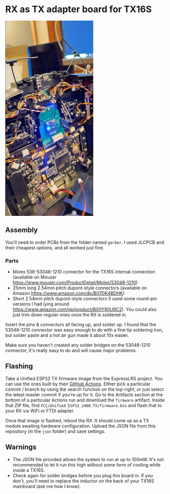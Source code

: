# RX as TX adapter board for TX16S

![Image of assembled board](img/IMG_20221220_204955_HDR.jpg)

## Assembly
You'll need to order PCBs from the folder named `gerber`. I used JLCPCB and their cheapest options, and all worked just fine.
### Parts
* Molex 538-53048-1210 connector for the TX16S internal connection (available on Mouser https://www.mouser.com/ProductDetail/Molex/53048-1210)
* 25mm long 2.54mm pitch dupont-style connectors (available on Amazon https://www.amazon.com/dp/B07DK4BDHK)
* Short 2.54mm pitch dupont-style connectors (I used some round-pin versions I had lying around https://www.amazon.com/gp/product/B00Y80U9C2). You could also just trim down regular ones once the RX is soldered in.

Insert the pins & connectors all facing up, and solder up. I found that the 53048-1210 connector was easy enough to do with a fine tip soldering iron, but solder paste and a hot air gun made it about 10x easier.

Make sure you haven't created any solder bridges on the 53048-1210 connector, it's really easy to do and will cause major problems.

## Flashing
Take a Unified ESP32 TX firmware image from the ExpressLRS project. You can use the ones built by their [GitHub Actions](https://github.com/expresslrs/expresslrs/actions). Either pick a particular commit / branch by using the search function on the top-right, or just select the latest master commit if you're up for it. Go to the Artifacts section at the bottom of a particular Actions run and download the `firmware` artifact. Inside that ZIP file, find `FCC/Unified_ESP32_2400_TX/firmware.bin` and flash that to your RX via WiFi or FTDI adapter.

Once that image is flashed, reboot the RX. It should come up as a TX module awaiting hardware configuration. Upload the JSON file from this repository (in the `json` folder) and save settings.

## Warnings
* The JSON file provided allows the system to run at up to 100mW. It's not recommended to let it run this high without some form of cooling while inside a TX16S. 
* Check again for solder bridges before you plug this board in. If you don't, you'll need to replace the inductor on the back of your TX16S mainboard (ask me how I know).
